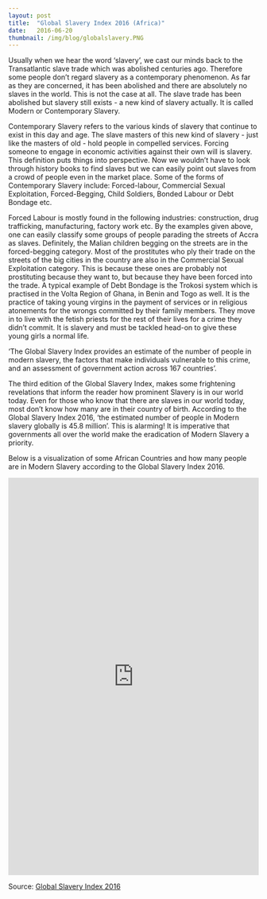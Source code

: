 ```yaml
---
layout: post 
title:  "Global Slavery Index 2016 (Africa)"
date:   2016-06-20 
thumbnail: /img/blog/globalslavery.PNG
---
```


Usually when we hear the word ‘slavery’, we cast our minds back to the Transatlantic slave trade which was abolished centuries ago. Therefore some people don’t regard slavery as a contemporary phenomenon. As far as they are concerned, it has been abolished and there are absolutely no slaves in the world. This is not the case at all. The slave trade has been abolished but slavery still exists - a new kind of slavery actually. It is called Modern or Contemporary Slavery. 

Contemporary Slavery refers to the various kinds of slavery that continue to exist in this day and age. The slave masters of this new kind of slavery - just like the masters of old - hold people in compelled services. Forcing someone to engage in economic activities against their own will is slavery. This definition puts things into perspective. Now we wouldn’t have to look through history books to find slaves but we can easily point out slaves from a crowd of people even in the market place. Some of the forms of Contemporary Slavery include: Forced-labour, Commercial Sexual Exploitation, Forced-Begging, Child Soldiers, Bonded Labour or Debt Bondage etc. 

Forced Labour is mostly found in the following industries:  construction, drug trafficking, manufacturing, factory work etc. By the examples given above, one can easily classify some groups of people parading the streets of Accra as slaves. Definitely, the Malian children begging on the streets are in the forced-begging category. Most of the prostitutes who ply their trade on the streets of the big cities in the country are also in the Commercial Sexual Exploitation category. This is because these ones are probably not prostituting because they want to, but because they have been forced into the trade. A typical example of Debt Bondage is the Trokosi system which is practised in the Volta Region of Ghana, in Benin and Togo as well. It is the practice of taking young virgins in the payment of services or in religious atonements for the wrongs committed by their family members. They move in to live with the fetish priests for the rest of their lives for a crime they didn’t commit. It is slavery and must be tackled head-on to give these young girls a normal life.  

‘The Global Slavery Index provides an estimate of the number of people in modern slavery, the factors that make individuals vulnerable to this crime, and an assessment of government action across 167 countries’. 

The third edition of the Global Slavery Index, makes some frightening revelations that inform the reader how prominent Slavery is in our world today. Even for those who know that there are slaves in our world today, most don’t know how many are in their country of birth. According to the Global Slavery Index 2016, ‘the estimated number of people in Modern slavery globally is 45.8 million’. This is alarming! It is imperative that governments all over the world make the eradication of Modern Slavery a priority. 

Below is a visualization of some African Countries and how many people are in Modern Slavery according to the Global Slavery Index 2016. 

<div class="center">
	<iframe width="100%" height="800" src="http://www.codeforghana.org/resources/globalslavery.html" frameborder="0" scrolling="yes"></iframe>
</div>

Source: <a target="_blank" href="#">Global Slavery Index 2016</a>